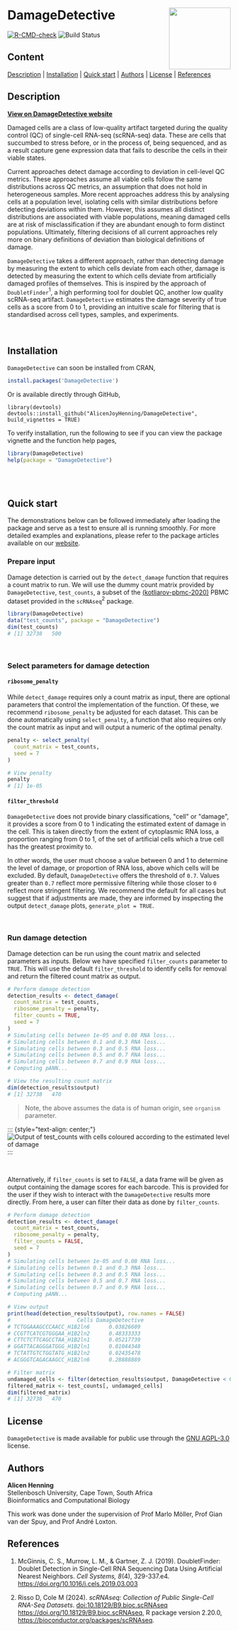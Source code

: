 # DamageDetective <img src="man/figures/logo.svg" align="right" height="139"/>

<!-- badges: start -->

[![R-CMD-check](https://github.com/AlicenJoyHenning/DamageDetective/actions/workflows/R-CMD-check.yaml/badge.svg)](https://github.com/cosimameyer/overviewR/actions) ![Build Status](https://github.com/AlicenJoyHenning/DamageDetective/actions/workflows/build.yml/badge.svg)

<!-- badges: end -->

## Content

[Description](#description) \| [Installation](#installation) \| [Quick start](#quick-start) \| [Authors](#authors) \| [License](#license) \| [References](#references)

## Description

[**View on DamageDetective website**](https://alicenjoyhenning.github.io/DamageDetective/)

Damaged cells are a class of low-quality artifact targeted during the quality control (QC) of single-cell RNA-seq (scRNA-seq) data. These are cells that succumbed to stress before, or in the process of, being sequenced, and as a result capture gene expression data that fails to describe the cells in their viable states.

Current approaches detect damage according to deviation in cell-level QC metrics. These approaches assume all viable cells follow the same distributions across QC metrics, an assumption that does not hold in heterogeneous samples. More recent approaches address this by analysing cells at a population level, isolating cells with similar distributions before detecting deviations within them. However, this assumes all distinct distributions are associated with viable populations, meaning damaged cells are at risk of misclassification if they are abundant enough to form distinct populations. Ultimately, filtering decisions of all current approaches rely more on binary definitions of deviation than biological definitions of damage.

`DamageDetective` takes a different approach, rather than detecting damage by measuring the extent to which cells deviate from each other, damage is detected by measuring the extent to which cells deviate from artificially damaged profiles of themselves. This is inspired by the approach of `DoubletFinder`$^1$, a high performing tool for doublet QC, another low quality scRNA-seq artifact. `DamageDetective` estimates the damage severity of true cells as a score from 0 to 1, providing an intuitive scale for filtering that is standardised across cell types, samples, and experiments.

<br>

## Installation

`DamageDetective` can soon be installed from CRAN,

``` r
install.packages('DamageDetective')
```

Or is available directly through GitHub,

```         
library(devtools)
devtools::install_github("AlicenJoyHenning/DamageDetective", build_vignettes = TRUE)
```

To verify installation, run the following to see if you can view the package vignette and the function help pages,

``` r
library(DamageDetective)
help(package = "DamageDetective")
```

<br> <br>

## Quick start

The demonstrations below can be followed immediately after loading the package 
and serve as a test to ensure all is running smoothly. For more detailed 
examples and explanations, please refer to the package articles available on 
our [website](https://alicenjoyhenning.github.io/DamageDetective/).

### Prepare input

Damage detection is carried out by the `detect_damage` function that requires a count matrix to run. We will use the dummy count matrix provided by `DamageDetective`, `test_counts`, a subset of the [(kotliarov-pbmc-2020)](10.1038/s41591-020-0769-8%5D) PBMC dataset provided in the `scRNAseq`$^2$ package.

``` r
library(DamageDetective)
data("test_counts", package = "DamageDetective")
dim(test_counts)
# [1] 32738   500
```

<br>

### Select parameters for damage detection

#### `ribosome_penalty`

While `detect_damage` requires only a count matrix as input, there are optional parameters that control the implementation of the function. Of these, we recommend `ribosome_penalty` be adjusted for each dataset. This can be done automatically using `select_penalty`, a function that also requires only the count matrix as input and will output a numeric of the optimal penalty.

``` r
penalty <- select_penalty(
  count_matrix = test_counts,
  seed = 7
)

# View penalty
penalty
# [1] 1e-05
```

#### `filter_threshold`

`DamageDetective` does not provide binary classifications, "cell" or "damage", it provides a score from 0 to 1 indicating the estimated extent of damage in the cell. This is taken directly from the extent of cytoplasmic RNA loss, a proportion ranging from 0 to 1, of the set of artificial cells which a true cell has the greatest proximity to.

In other words, the user must choose a value between 0 and 1 to determine the level of damage, or proportion of RNA loss, above which cells will be excluded. By default, `DamageDetective` offers the threshold of `0.7`. Values greater than `0.7` reflect more permissive filtering while those closer to `0` reflect more stringent filtering. We recommend the default for all cases but suggest that if adjustments are made, they are informed by inspecting the output `detect_damage` plots, `generate_plot = TRUE`.

<br>

### Run damage detection

Damage detection can be run using the count matrix and selected parameters as inputs. Below we have specified `filter_counts` parameter to `TRUE`. This will use the default `filter_threshold` to identify cells for removal and return the filtered count matrix as output.

``` r
# Perform damage detection
detection_results <- detect_damage(
  count_matrix = test_counts,
  ribosome_penalty = penalty,
  filter_counts = TRUE,
  seed = 7
)
# Simulating cells between 1e-05 and 0.08 RNA loss...
# Simulating cells between 0.1 and 0.3 RNA loss...
# Simulating cells between 0.3 and 0.5 RNA loss...
# Simulating cells between 0.5 and 0.7 RNA loss...
# Simulating cells between 0.7 and 0.9 RNA loss...
# Computing pANN...

# View the resulting count matrix
dim(detection_results$output)
# [1] 32738   470
```

> Note, the above assumes the data is of human origin, see `organism` parameter.

::: {style="text-align: center;"}
![Output of test_counts with cells coloured according to the estimated level of damage](man/figures/plot.svg)
:::

<br>

Alternatively, if `filter_counts` is set to `FALSE`, a data frame will be given as output containing the damage scores for each barcode. This is provided for the user if they wish to interact with the `DamageDetective` results more directly. From here, a user can filter their data as done by `filter_counts`.

``` r
# Perform damage detection
detection_results <- detect_damage(
  count_matrix = test_counts,
  ribosome_penalty = penalty,
  filter_counts = FALSE,
  seed = 7
)
# Simulating cells between 1e-05 and 0.08 RNA loss...
# Simulating cells between 0.1 and 0.3 RNA loss...
# Simulating cells between 0.3 and 0.5 RNA loss...
# Simulating cells between 0.5 and 0.7 RNA loss...
# Simulating cells between 0.7 and 0.9 RNA loss...
# Computing pANN...

# View output
print(head(detection_results$output), row.names = FALSE)
#                     Cells DamageDetective
# TCTGGAAAGCCCAACC_H1B2ln6      0.03826609
# CCGTTCATCGTGGGAA_H1B2ln2      0.48333333
# CTTCTCTTCAGCCTAA_H1B2ln1      0.05217739
# GGATTACAGGGATGGG_H1B2ln1      0.01044348
# TCTATTGTCTGGTATG_H1B2ln2      0.02435478
# ACGGGTCAGACAAGCC_H1B2ln6      0.28888889

# Filter matrix 
undamaged_cells <- filter(detection_results$output, DamageDetective < 0.7)
filtered_matrix <- test_counts[, undamaged_cells]
dim(filtered_matrix)
# [1] 32738   470
```

## License

`DamageDetective` is made available for public use through the [GNU AGPL-3.0](https://opensource.org/licenses/AGPL-3.0) license.

## Authors

**Alicen Henning**\
Stellenbosch University, Cape Town, South Africa\
Bioinformatics and Computational Biology

This work was done under the supervision of Prof Marlo Möller, Prof Gian van der Spuy, and Prof André Loxton.

## References

1.  McGinnis, C. S., Murrow, L. M., & Gartner, Z. J. (2019). DoubletFinder: Doublet Detection in Single-Cell RNA Sequencing Data Using Artificial Nearest Neighbors. *Cell Systems, 8*(4), 329-337.e4. <https://doi.org/10.1016/j.cels.2019.03.003>

2.  Risso D, Cole M (2024). *scRNAseq: Collection of Public Single-Cell RNA-Seq Datasets*. <doi:10.18129/B9.bioc.scRNAseq> <https://doi.org/10.18129/B9.bioc.scRNAseq>, R package version 2.20.0, <https://bioconductor.org/packages/scRNAseq>.

